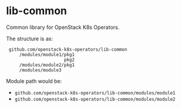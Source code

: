 # lib-common

Common library for OpenStack K8s Operators.

The structure is as:
~~~
 github.com/openstack-k8s-operators/lib-common
     /modules/module1/pkg1
                      pkg2
     /modules/module2/pkg1
     /modules/module3
~~~
  
Module path would be:
 * `github.com/openstack-k8s-operators/lib-common/modules/module1`
 * `github.com/openstack-k8s-operators/lib-common/modules/module2`
